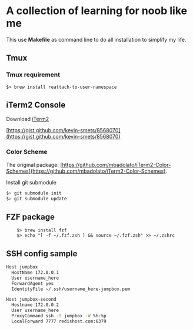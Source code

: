 # A collection of learning for noob like me
This use **Makefile** as command line to do all installation to simplify my life.

## Tmux
### Tmux requirement

	$> brew install reattach-to-user-namespace

## iTerm2 Console

Download [iTerm2](https://www.iterm2.com/downloads.html)

[https://gist.github.com/kevin-smets/8568070](https://gist.github.com/kevin-smets/8568070)

### Color Scheme

The original package: [https://github.com/mbadolato/iTerm2-Color-Schemes](https://github.com/mbadolato/iTerm2-Color-Schemes).

Install git submodule

```bash
$> git submodule init
$> git submodule update
```

## FZF package

		$> brew install fzf
		$> echo "[ -f ~/.fzf.zsh ] && source ~/.fzf.zsh" >> ~/.zshrc

## SSH config sample

```bash
Host jumpbox
  HostName 172.0.0.1
  User username_here
  ForwardAgent yes
  IdentityFile ~/.ssh/username_here-jumpbox.pem

Host jumpbox-second
  Hostname 172.0.0.2
  User username_here
  ProxyCommand ssh -t jumpbox -W %h:%p
  LocalForward 7777 redishost.com:6379
```
